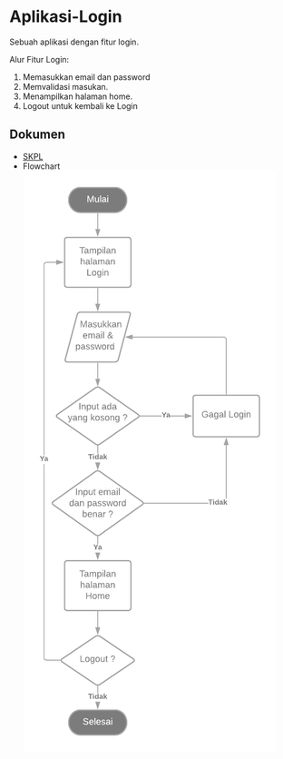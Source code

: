 # Aplikasi-Login
Sebuah aplikasi dengan fitur login.

Alur Fitur Login:
1. Memasukkan email dan password
2. Memvalidasi masukan.
3. Menampilkan halaman home.
4. Logout untuk kembali ke Login

## Dokumen
- [SKPL](./skpl.md)
- Flowchart
![Flowchart](./flowchart.png)

